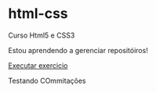 # html-css
 Curso Html5 e CSS3
 
 Estou aprendendo a gerenciar repositóiros!

 <a href="https://emanuel1811.github.io/html-css/exercicios/ex002/index.html">Executar exercicio</a>

 Testando COmmitações 